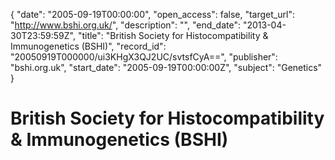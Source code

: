 {
  "date": "2005-09-19T00:00:00", 
  "open_access": false, 
  "target_url": "http://www.bshi.org.uk/", 
  "description": "", 
  "end_date": "2013-04-30T23:59:59Z", 
  "title": "British Society for Histocompatibility &  Immunogenetics (BSHI)", 
  "record_id": "20050919T000000/ui3KHgX3QJ2UC/svtsfCyA==", 
  "publisher": "bshi.org.uk", 
  "start_date": "2005-09-19T00:00:00Z", 
  "subject": "Genetics"
}

# British Society for Histocompatibility &  Immunogenetics (BSHI)

